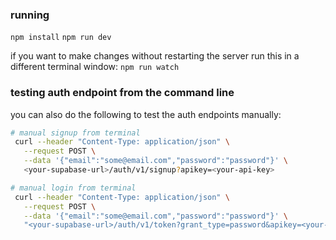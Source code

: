 ### running
`npm install`
`npm run dev`

if you want to make changes without restarting the server run this in a different terminal window:
`npm run watch`

### testing auth endpoint from the command line

you can also do the following to test the auth endpoints manually:
```bash
# manual signup from terminal
 curl --header "Content-Type: application/json" \
   --request POST \
   --data '{"email":"some@email.com","password":"password"}' \
   <your-supabase-url>/auth/v1/signup?apikey=<your-api-key>

# manual login from terminal
 curl --header "Content-Type: application/json" \
   --request POST \
   --data '{"email":"some@email.com","password":"password"}' \
   "<your-supabase-url>/auth/v1/token?grant_type=password&apikey=<your-api-key>"
```

